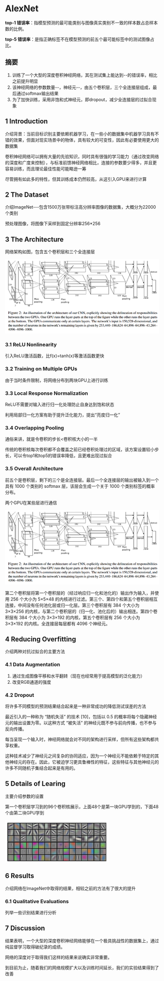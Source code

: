# AlexNet

**top-1 错误率**：指模型预测的最可能类别与图像真实类别不一致的样本数占总样本数的比例。

**top-5 错误率**：是指正确标签不在模型预测的前五个最可能标签中的测试图像占比。

## 摘要

1. 训练了一个大型的深度卷积神经网络，其在测试集上能达到--的错误率，相比之前提升明显
2. 该神经网络的参数数量--，神经元--，由五个卷积层，三个全连接层组成，最后通过softmax输出结果
3. 为了加快训练，采用非饱和式神经元，即dropout，减少全连接层的过拟合现象

## 1 Introduction

介绍背景：当前目标识别主要依赖机器学习，在一些小的数据集中机器学习具有不错的效果，但面对现实场景中的物体，具有较大的可变性，因此有必要使用更大的数据集

卷积神经网络可以拥有大量的先验知识，同时具有很强的学习能力（通过改变网络的深度和广度来控制），与标准前馈神经网络相比，连接的参数要少得多，并且更容易训练，而且理论最佳性能可能略逊一筹

尽管拥有如此多的特性，但其训练成本仍然较高，从这引入GPU来进行计算

## 2 The Dataset

介绍ImageNet---包含1500万张带标注高分辨率图像的数据集，大概分为22000个类别

预处理图像，将图像下采样到固定分辨率256*256

## 3 The Architecture

网络架构如图，包含五个卷积层和三个全连接层

![image-20250507210706387](./assets/image-20250507210706387.png)

### 3.1 ReLU Nonlinearity

引入ReLU激活函数，比f(x)=tanh(x)等激活函数更快

### 3.2 Training on Multiple GPUs

由于当时条件限制，将网络分布到两块GPU上进行训练

### 3.3 Local Response Normalization

ReLU不需要对输入进行归一化处理防止自身达到饱和状态

利用局部归一化方案有助于提升泛化能力，提出“亮度归一化”

### 3.4 Overlapping Pooling

通俗来讲，就是令卷积的步长<卷积核大小的一半

传统的卷积核每次卷积都不会覆盖之前已经卷积处理过的区域，该方案设置较小步长，可以令top1和top5的错误率降低，且更难出现过拟合

### 3.5 Overall Architecture

前五个是卷积层，剩下的三个是全连接层。最后一个全连接层的输出被输入到一个具有 1000 个类别的 softmax 层，该层会生成一个关于 1000 个类别标签的概率分布。

两个GPU在某些层进行通信

![image-20250507210706387](./assets/image-20250507210706387.png)

第二个卷积层将第一个卷积层的（经过响应归一化和池化的）输出作为输入，并使用 256 个大小为 5×5×48 的内核进行过滤。第三个、第四个和第五个卷积层相互连接，中间没有任何池化层或归一化层。第三个卷积层有 384 个大小为 3×3×256 的内核，与第二个卷积层的（归一化、池化后的）输出相连。第四个卷积层有 384 个大小为 3×3×192 的内核，第五个卷积层有 256 个大小为 3×3×192 的内核。全连接层每层都有 4096 个神经元。

## 4 Reducing Overfitting

介绍两种对抗过拟合的主要方法

### 4.1 Data Augmentation

1. 通过生成图像平移和水平翻转（现在也经常用于提高模型的泛化能力）
2. 改变RGB通道的强度

### 4.2 Dropout

将许多不同模型的预测结果结合起来是一种非常成功的降低测试误差的方法 

最近引入的一种称为 “随机失活” 的技术 [10]，包括以 0.5 的概率将每个隐藏神经元的输出设置为零。以这种方式 “被失活” 的神经元既不参与前向传播，也不参与反向传播。

每当呈现一个输入时，神经网络就会对不同的架构进行采样，但所有这些架构都共享权重。

这种技术减少了神经元之间复杂的协同适应，因为一个神经元不能依赖于特定的其他神经元的存在。因此，它被迫学习更具鲁棒性的特征，这些特征与其他神经元的许多不同随机子集结合起来是有用的。

## 5 Details of Learing

主要介绍参数的设置

第一个卷积层学习到的96个卷积核展示，上面48个是第一块GPU学到的，下面48个由第二块GPU学到

![image-20250507214202128](./assets/image-20250507214202128.png)

## 6 Results

介绍网络在ImageNet中取得的结果，相较之前的方法有了很大的提升

### 6.1 Qualitative Evaluations

列举一些识别结果进行分析

## 7 Discussion

结果表明，一个大型的深度卷积神经网络能够在一个极具挑战性的数据集上，通过纯监督学习取得破纪录的成绩。

网络的深度对于取得我们这样的结果来说确实非常重要。

到目前为止，随着我们的网络规模扩大以及训练时间延长，我们的实验结果得到了改善





